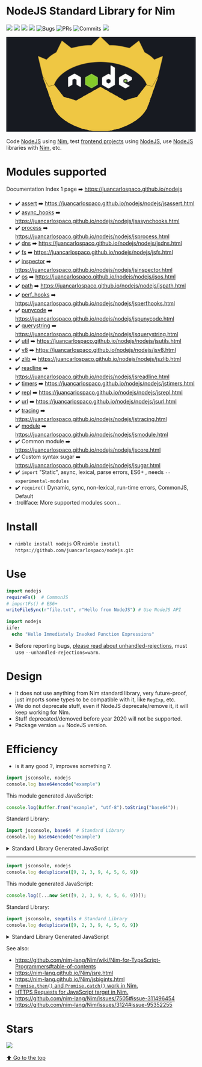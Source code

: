 # NodeJS Standard Library for Nim

![](https://img.shields.io/github/languages/top/juancarlospaco/nodejs?style=for-the-badge)
![](https://img.shields.io/github/stars/juancarlospaco/nodejs?style=for-the-badge)
![](https://img.shields.io/maintenance/yes/2021?style=for-the-badge)
![](https://img.shields.io/github/languages/code-size/juancarlospaco/nodejs?style=for-the-badge)
![](https://img.shields.io/github/issues-raw/juancarlospaco/nodejs?style=for-the-badge "Bugs")
![](https://img.shields.io/github/issues-pr-raw/juancarlospaco/nodejs?style=for-the-badge "PRs")
![](https://img.shields.io/github/last-commit/juancarlospaco/nodejs?style=for-the-badge "Commits")
![](https://github.com/juancarlospaco/nodejs/workflows/Build/badge.svg?branch=main)

![](https://raw.githubusercontent.com/juancarlospaco/nodejs/main/nodenim.jpg)

Code [NodeJS](https://nodejs.org) using [Nim](http://nim-lang.org),
test [frontend projects](https://github.com/pragmagic/karax) using [NodeJS](https://nodejs.org),
use [NodeJS](https://nodejs.org) libraries with [Nim](http://nim-lang.org), etc.


# Modules supported

Documentation Index 1 page :arrow_right: https://juancarlospaco.github.io/nodejs

- :heavy_check_mark: [assert](https://nodejs.org/api/assert.html) :arrow_right: https://juancarlospaco.github.io/nodejs/nodejs/jsassert.html
- :heavy_check_mark: [async_hooks](https://nodejs.org/api/async_hooks.html) :arrow_right: https://juancarlospaco.github.io/nodejs/nodejs/jsasynchooks.html
- :heavy_check_mark: [process](https://nodejs.org/api/process.html) :arrow_right: https://juancarlospaco.github.io/nodejs/nodejs/jsprocess.html
- :heavy_check_mark: [dns](https://nodejs.org/api/dns.html) :arrow_right: https://juancarlospaco.github.io/nodejs/nodejs/jsdns.html
- :heavy_check_mark: [fs](https://nodejs.org/api/fs.html) :arrow_right: https://juancarlospaco.github.io/nodejs/nodejs/jsfs.html
- :heavy_check_mark: [inspector](https://nodejs.org/api/inspector.html) :arrow_right: https://juancarlospaco.github.io/nodejs/nodejs/jsinspector.html
- :heavy_check_mark: [os](https://nodejs.org/api/os.html) :arrow_right: https://juancarlospaco.github.io/nodejs/nodejs/jsos.html
- :heavy_check_mark: [path](https://nodejs.org/api/path.html) :arrow_right: https://juancarlospaco.github.io/nodejs/nodejs/jspath.html
- :heavy_check_mark: [perf_hooks](https://nodejs.org/api/perf_hooks.html) :arrow_right: https://juancarlospaco.github.io/nodejs/nodejs/jsperfhooks.html
- :heavy_check_mark: [punycode](https://nodejs.org/api/punycode.html) :arrow_right: https://juancarlospaco.github.io/nodejs/nodejs/jspunycode.html
- :heavy_check_mark: [querystring](https://nodejs.org/api/querystring.html) :arrow_right: https://juancarlospaco.github.io/nodejs/nodejs/jsquerystring.html
- :heavy_check_mark: [util](https://nodejs.org/api/util.html) :arrow_right: https://juancarlospaco.github.io/nodejs/nodejs/jsutils.html
- :heavy_check_mark: [v8](https://nodejs.org/api/v8.html) :arrow_right: https://juancarlospaco.github.io/nodejs/nodejs/jsv8.html
- :heavy_check_mark: [zlib](https://nodejs.org/api/zlib.html) :arrow_right: https://juancarlospaco.github.io/nodejs/nodejs/jszlib.html
- :heavy_check_mark: [readline](https://nodejs.org/api/readline.html) :arrow_right: https://juancarlospaco.github.io/nodejs/nodejs/jsreadline.html
- :heavy_check_mark: [timers](https://nodejs.org/api/timers.html) :arrow_right: https://juancarlospaco.github.io/nodejs/nodejs/jstimers.html
- :heavy_check_mark: [repl](https://nodejs.org/api/repl.html) :arrow_right: https://juancarlospaco.github.io/nodejs/nodejs/jsrepl.html
- :heavy_check_mark: [url](https://nodejs.org/api/url.html) :arrow_right: https://juancarlospaco.github.io/nodejs/nodejs/jsurl.html
- :heavy_check_mark: [tracing](https://nodejs.org/api/tracing.html) :arrow_right: https://juancarlospaco.github.io/nodejs/nodejs/jstracing.html
- :heavy_check_mark: [module](https://nodejs.org/api/module.html) :arrow_right: https://juancarlospaco.github.io/nodejs/nodejs/jsmodule.html
- :heavy_check_mark: Common module :arrow_right: https://juancarlospaco.github.io/nodejs/nodejs/jscore.html
- :heavy_check_mark: Custom syntax sugar :arrow_right: https://juancarlospaco.github.io/nodejs/nodejs/jsugar.html
- :heavy_check_mark: `import`    "Static", async,  lexical,     parse errors,    ES6+    , needs `--experimental-modules`
- :heavy_check_mark: `require()` Dynamic,  sync,   non-lexical, run-time errors, CommonJS, Default
- :trollface: More supported modules soon...


# Install

- `nimble install nodejs` OR `nimble install https://github.com/juancarlospaco/nodejs.git`


# Use

```nim
import nodejs
requireFs()  # CommonJS
# importFs() # ES6+
writeFileSync(r"file.txt", r"Hello from NodeJS") # Use NodeJS API
```

```nim
import nodejs
iife:
  echo "Hello Immediately Invoked Function Expressions"
```

- Before reporting bugs, [please read about unhandled-rejections](https://developer.ibm.com/languages/node-js/blogs/nodejs-15-release-blog),
  must use `--unhandled-rejections=warn`.


# Design

- It does not use anything from Nim standard library, very future-proof,
  just imports some types to be compatible with it, like `RegExp`, etc.
- We do not deprecate stuff, even if NodeJS deprecate/remove it, it will keep working for Nim.
- Stuff deprecated/demoved before year 2020 will not be supported.
- Package version == NodeJS version.


# Efficiency

- is it any good ?, improves something ?.

```nim
import jsconsole, nodejs
console.log base64encode("example")
```

This module generated JavaScript:

```javascript
console.log(Buffer.from("example", "utf-8").toString("base64"));
```

Standard Library:

```nim
import jsconsole, base64  # Standard Library
console.log base64encode("example")
```

<details>
  <summary>Standard Library Generated JavaScript</summary>

```javascript

function mnewString(len_33558512) {
    return new Array(len_33558512);
}
function makeNimstrLit(c_33558354) {
    var ln = c_33558354.length;
    var result = new Array(ln);
    for (var i = 0; i < ln; ++i) {
        result[i] = c_33558354.charCodeAt(i);
    }
    return result;
}
function toJSStr(s_33558362) {
    var Tmp5;
    var Tmp7;
    var result_33558363 = null;
    var res_33558422 = newSeq_33558393((s_33558362).length);
    var i_33558424 = 0;
    var j_33558426 = 0;
    L1: do {
        L2: while (true) {
            if (!(i_33558424 < (s_33558362).length)) break L2;
            var c_33558427 = s_33558362[i_33558424];
            if ((c_33558427 < 128)) {
                res_33558422[j_33558426] = String.fromCharCode(c_33558427);
                i_33558424 += 1;
            } else {
                var helper_33558450 = newSeq_33558393(0);
                L3: do {
                    L4: while (true) {
                        if (!true) break L4;
                        var code_33558451 = c_33558427.toString(16);
                        if (((code_33558451).length == 1)) {
                            helper_33558450.push("%0");;
                        } else {
                            helper_33558450.push("%");;
                        }
                        helper_33558450.push(code_33558451);;
                        i_33558424 += 1;
                        if (((s_33558362).length <= i_33558424)) Tmp5 = true;
                        else {
                            Tmp5 = (s_33558362[i_33558424] < 128);
                        }
                        if (Tmp5) {
                            break L3;
                        }
                        c_33558427 = s_33558362[i_33558424];
                    }
                } while (false);
                ++excHandler;
                Tmp7 = framePtr;
                try {
                    res_33558422[j_33558426] = decodeURIComponent(helper_33558450.join(""));
                    --excHandler;
                } catch (EXC) {
                    var prevJSError = lastJSError;
                    lastJSError = EXC;
                    --excHandler;
                    framePtr = Tmp7;
                    res_33558422[j_33558426] = helper_33558450.join("");
                    lastJSError = prevJSError;
                } finally {
                    framePtr = Tmp7;
                }
            }
            j_33558426 += 1;
        }
    } while (false);
    if (res_33558422.length < j_33558426) {
        for (var i = res_33558422.length; i < j_33558426; ++i) res_33558422.push(null);
    } else {
        res_33558422.length = j_33558426;
    };
    result_33558363 = res_33558422.join("");
    return result_33558363;
}
var globalRaiseHook_33557677 = [null];
if (globalThis.localRaiseHook_33557682 === undefined) {
    localRaiseHook_33557682 = [null];
}
var outOfMemHook_33557685 = [null];
var unhandledExceptionHook_33557690 = [null];
var cb64_469762056 = [65, 66, 67, 68, 69, 70, 71, 72, 73, 74, 75, 76, 77, 78, 79, 80, 81, 82, 83, 84, 85, 86, 87, 88, 89, 90, 97, 98, 99, 100, 101, 102, 103, 104, 105, 106, 107, 108, 109, 110, 111, 112, 113, 114, 115, 116, 117, 118, 119, 120, 121, 122, 48, 49, 50, 51, 52, 53, 54, 55, 56, 57, 43, 47];
var cb64safe_469762059 = [65, 66, 67, 68, 69, 70, 71, 72, 73, 74, 75, 76, 77, 78, 79, 80, 81, 82, 83, 84, 85, 86, 87, 88, 89, 90, 97, 98, 99, 100, 101, 102, 103, 104, 105, 106, 107, 108, 109, 110, 111, 112, 113, 114, 115, 116, 117, 118, 119, 120, 121, 122, 48, 49, 50, 51, 52, 53, 54, 55, 56, 57, 45, 95];
function encode_469762156(s_469762158, safe_469762159) {
    var Tmp2;
    var result_469762160 = [];
    L1: do {
        if (safe_469762159) {
            Tmp2 = cb64safe_469762059;
        } else {
            Tmp2 = cb64_469762056;
        }
        var lookupTable_469762502 = Tmp2;
        (result_469762160.length = (Math.trunc(((s_469762158).length * 4) / 3) + 6));
        var inputIndexHEX60gensym45_469762513 = 0;
        var outputIndexHEX60gensym45_469762515 = 0;
        var inputEndsHEX60gensym45_469762516 = ((s_469762158).length - Math.trunc((s_469762158).length % 3));
        var nHEX60gensym45_469762517 = 0;
        var bHEX60gensym45_469762518 = 0;
        L3: do {
            L4: while (true) {
                if (!!((inputIndexHEX60gensym45_469762513 == inputEndsHEX60gensym45_469762516))) break L4;
                bHEX60gensym45_469762518 = s_469762158[inputIndexHEX60gensym45_469762513];
                nHEX60gensym45_469762517 = (bHEX60gensym45_469762518 << 16);
                inputIndexHEX60gensym45_469762513 += 1;
                bHEX60gensym45_469762518 = s_469762158[inputIndexHEX60gensym45_469762513];
                nHEX60gensym45_469762517 = (nHEX60gensym45_469762517 | (bHEX60gensym45_469762518 << 8));
                inputIndexHEX60gensym45_469762513 += 1;
                bHEX60gensym45_469762518 = s_469762158[inputIndexHEX60gensym45_469762513];
                nHEX60gensym45_469762517 = (nHEX60gensym45_469762517 | (bHEX60gensym45_469762518 << 0));
                inputIndexHEX60gensym45_469762513 += 1;
                result_469762160[outputIndexHEX60gensym45_469762515] = lookupTable_469762502[(((nHEX60gensym45_469762517 >>> 0) >>> 18) & 63)];
                outputIndexHEX60gensym45_469762515 += 1;
                result_469762160[outputIndexHEX60gensym45_469762515] = lookupTable_469762502[(((nHEX60gensym45_469762517 >>> 0) >>> 12) & 63)];
                outputIndexHEX60gensym45_469762515 += 1;
                result_469762160[outputIndexHEX60gensym45_469762515] = lookupTable_469762502[(((nHEX60gensym45_469762517 >>> 0) >>> 6) & 63)];
                outputIndexHEX60gensym45_469762515 += 1;
                result_469762160[outputIndexHEX60gensym45_469762515] = lookupTable_469762502[(((nHEX60gensym45_469762517 >>> 0) >>> 0) & 63)];
                outputIndexHEX60gensym45_469762515 += 1;
            }
        } while (false);
        var paddingHEX60gensym45_469762646 = Math.trunc((s_469762158).length % 3);
        if ((paddingHEX60gensym45_469762646 == 1)) {
            bHEX60gensym45_469762518 = s_469762158[inputIndexHEX60gensym45_469762513];
            nHEX60gensym45_469762517 = (bHEX60gensym45_469762518 << 16);
            inputIndexHEX60gensym45_469762513 += 1;
            result_469762160[outputIndexHEX60gensym45_469762515] = lookupTable_469762502[(((nHEX60gensym45_469762517 >>> 0) >>> 18) & 63)];
            outputIndexHEX60gensym45_469762515 += 1;
            result_469762160[outputIndexHEX60gensym45_469762515] = lookupTable_469762502[(((nHEX60gensym45_469762517 >>> 0) >>> 12) & 63)];
            outputIndexHEX60gensym45_469762515 += 1;
            result_469762160[outputIndexHEX60gensym45_469762515] = 61;
            outputIndexHEX60gensym45_469762515 += 1;
            result_469762160[outputIndexHEX60gensym45_469762515] = 61;
            outputIndexHEX60gensym45_469762515 += 1;
        } else {
            if ((paddingHEX60gensym45_469762646 == 2)) {
                bHEX60gensym45_469762518 = s_469762158[inputIndexHEX60gensym45_469762513];
                nHEX60gensym45_469762517 = (bHEX60gensym45_469762518 << 16);
                inputIndexHEX60gensym45_469762513 += 1;
                bHEX60gensym45_469762518 = s_469762158[inputIndexHEX60gensym45_469762513];
                nHEX60gensym45_469762517 = (nHEX60gensym45_469762517 | (bHEX60gensym45_469762518 << 8));
                inputIndexHEX60gensym45_469762513 += 1;
                result_469762160[outputIndexHEX60gensym45_469762515] = lookupTable_469762502[(((nHEX60gensym45_469762517 >>> 0) >>> 18) & 63)];
                outputIndexHEX60gensym45_469762515 += 1;
                result_469762160[outputIndexHEX60gensym45_469762515] = lookupTable_469762502[(((nHEX60gensym45_469762517 >>> 0) >>> 12) & 63)];
                outputIndexHEX60gensym45_469762515 += 1;
                result_469762160[outputIndexHEX60gensym45_469762515] = lookupTable_469762502[(((nHEX60gensym45_469762517 >>> 0) >>> 6) & 63)];
                outputIndexHEX60gensym45_469762515 += 1;
                result_469762160[outputIndexHEX60gensym45_469762515] = 61;
                outputIndexHEX60gensym45_469762515 += 1;
            }
        }
        (result_469762160.length = outputIndexHEX60gensym45_469762515);
    } while (false);
    return result_469762160;
}
function newSeq_33558393(len_33558396) {
    var result_33558398 = [];
    result_33558398 = new Array(len_33558396);
    for (var i = 0; i < len_33558396; ++i) {
        result_33558398[i] = null;
    }
    return result_33558398;
}

console.log(toJSStr(encode_469762156(makeNimstrLit("example"), false)));

```

</details>

---

```nim
import jsconsole, nodejs
console.log deduplicate([9, 2, 3, 9, 4, 5, 6, 9])
```

This module generated JavaScript:

```javascript
console.log([...new Set([9, 2, 3, 9, 4, 5, 6, 9])]);
```

Standard Library:

```nim
import jsconsole, sequtils # Standard Library
console.log deduplicate([9, 2, 3, 9, 4, 5, 6, 9])
```

<details>
  <summary>Standard Library Generated JavaScript</summary>

```javascript

var NTI369098754 = {
    size: 0,
    kind: 31,
    base: null,
    node: null,
    finalizer: null
};
var NTI369098779 = {
    size: 0,
    kind: 24,
    base: null,
    node: null,
    finalizer: null
};
NTI369098779.base = NTI369098754;

function setConstr() {
    var result = {};
    for (var i = 0; i < arguments.length; ++i) {
        var x = arguments[i];
        if (typeof(x) == "object") {
            for (var j = x[0]; j <= x[1]; ++j) {
                result[j] = true;
            }
        } else {
            result[x] = true;
        }
    }
    return result;
}
var ConstSet1 = setConstr(17, 16, 4, 18, 27, 19, 23, 22, 21);
function nimCopy(dest_33558821, src_33558822, ti_33558823) {
    var result_33558835 = null;
    switch (ti_33558823.kind) {
        case 21:
        case 22:
        case 23:
        case 5:
            if (!(isFatPointer_33558808(ti_33558823))) {
                result_33558835 = src_33558822;
            } else {
                result_33558835 = [src_33558822[0], src_33558822[1]];
            }
            break;
        case 19:
            if (dest_33558821 === null || dest_33558821 === undefined) {
                dest_33558821 = {};
            } else {
                for (var key in dest_33558821) {
                    delete dest_33558821[key];
                }
            }
            for (var key in src_33558822) {
                dest_33558821[key] = src_33558822[key];
            }
            result_33558835 = dest_33558821;
            break;
        case 18:
        case 17:
            if (!((ti_33558823.base == null))) {
                result_33558835 = nimCopy(dest_33558821, src_33558822, ti_33558823.base);
            } else {
                if ((ti_33558823.kind == 17)) {
                    result_33558835 = (dest_33558821 === null || dest_33558821 === undefined) ? {
                        m_type: ti_33558823
                    } : dest_33558821;
                } else {
                    result_33558835 = (dest_33558821 === null || dest_33558821 === undefined) ? {} : dest_33558821;
                }
            }
            nimCopyAux(result_33558835, src_33558822, ti_33558823.node);
            break;
        case 24:
        case 4:
        case 27:
        case 16:
            if (src_33558822 === null) {
                result_33558835 = null;
            } else {
                if (dest_33558821 === null || dest_33558821 === undefined) {
                    dest_33558821 = new Array(src_33558822.length);
                } else {
                    dest_33558821.length = src_33558822.length;
                }
                result_33558835 = dest_33558821;
                for (var i = 0; i < src_33558822.length; ++i) {
                    result_33558835[i] = nimCopy(result_33558835[i], src_33558822[i], ti_33558823.base);
                }
            }
            break;
        case 28:
            if (src_33558822 !== null) {
                result_33558835 = src_33558822.slice(0);
            }
            break;
        default:
            result_33558835 = src_33558822;
            break;
    }
    return result_33558835;
}
var globalRaiseHook_33557677 = [null];
if (globalThis.localRaiseHook_33557682 === undefined) {
    localRaiseHook_33557682 = [null];
}
var outOfMemHook_33557685 = [null];
var unhandledExceptionHook_33557690 = [null];
function isFatPointer_33558808(ti_33558810) {
    var result_33558811 = false;
    BeforeRet: do {
        result_33558811 = !((ConstSet1[ti_33558810.base.kind] != undefined));
        break BeforeRet;
    } while (false);
    return result_33558811;

}
function nimCopyAux(dest_33558826, src_33558827, n_33558829) {
    switch (n_33558829.kind) {
        case 0:
            break;
        case 1:
            dest_33558826[n_33558829.offset] = nimCopy(dest_33558826[n_33558829.offset], src_33558827[n_33558829.offset], n_33558829.typ);

            break;
        case 2:
            for (var i = 0; i < n_33558829.sons.length; i++) {
                nimCopyAux(dest_33558826, src_33558827, n_33558829.sons[i]);
            }

            break;
        case 3:
            dest_33558826[n_33558829.offset] = nimCopy(dest_33558826[n_33558829.offset], src_33558827[n_33558829.offset], n_33558829.typ);
            for (var i = 0; i < n_33558829.sons.length; ++i) {
                nimCopyAux(dest_33558826, src_33558827, n_33558829.sons[i][1]);
            }
            break;
    }
}
function find_369098843(a_369098847, item_369098848) {
    var result_369098849 = 0;
    BeforeRet: do {
        result_369098849 = 0;
        L1: do {
            var i_369098856 = null;
            var i_369098856_Idx = 0;
            var i_369098947 = 0;
            L2: do {
                L3: while (true) {
                    if (!(i_369098947 < (a_369098847).length)) break L3;
                    i_369098856 = a_369098847;
                    i_369098856_Idx = i_369098947;
                    if ((i_369098856[i_369098856_Idx] == item_369098848)) {
                        break BeforeRet;
                    }
                    result_369098849 += 1;
                    i_369098947 += 1;
                }
            } while (false);
        } while (false);
        result_369098849 = -1;
    } while (false);
    return result_369098849;
}
function contains_369098836(a_369098840, item_369098841) {
    var result_369098842 = false;
    BeforeRet: do {
        result_369098842 = (0 <= find_369098843(a_369098840, item_369098841));
        break BeforeRet;
    } while (false);
    return result_369098842;
}
function deduplicate_369098757(s_369098761, isSorted_369098762) {
    var result_369098764 = [];
    result_369098764 = nimCopy(null, [], NTI369098779);
    if ((0 < (s_369098761).length)) {
        if (isSorted_369098762) {
            var prev_369098784 = s_369098761[0];
            result_369098764.push(prev_369098784);;
            L1: do {
                var i_369098806 = 0;
                var colontmp__369098932 = 0;
                colontmp__369098932 = ((s_369098761).length - 1);
                var res_369098937 = 1;
                L2: do {
                    L3: while (true) {
                        if (!(res_369098937 <= colontmp__369098932)) break L3;
                        i_369098806 = res_369098937;
                        if (!((s_369098761[i_369098806] == prev_369098784))) {
                            prev_369098784 = s_369098761[i_369098806];
                            result_369098764.push(prev_369098784);;
                        }
                        res_369098937 += 1;
                    }
                } while (false);
            } while (false);
        } else {
            L4: do {
                var itm_369098834 = null;
                var itm_369098834_Idx = 0;
                var i_369098944 = 0;
                L5: do {
                    L6: while (true) {
                        if (!(i_369098944 < (s_369098761).length)) break L6;
                        itm_369098834 = s_369098761;
                        itm_369098834_Idx = i_369098944;
                        if (!(contains_369098836(result_369098764, itm_369098834[itm_369098834_Idx]))) {
                            result_369098764.push(itm_369098834[itm_369098834_Idx]);;
                        }
                        i_369098944 += 1;
                    }
                } while (false);
            } while (false);
        }
    }
    return result_369098764;
}

console.log(deduplicate_369098757([9, 2, 3, 9, 4, 5, 6, 9], false));

```

</details>

See also:
- https://github.com/nim-lang/Nim/wiki/Nim-for-TypeScript-Programmers#table-of-contents
- https://nim-lang.github.io/Nim/jsre.html
- https://nim-lang.github.io/Nim/jsbigints.html
- [`Promise.then()` and `Promise.catch()` work in Nim.](https://github.com/nim-lang/Nim/pull/16871#issue-564361569)
- [HTTPS Requests for JavaScript target in Nim.](https://nim-lang.github.io/fusion/src/fusion/js/jsxmlhttprequest.html)
- https://github.com/nim-lang/Nim/issues/7505#issue-311496454
- https://github.com/nim-lang/Nim/issues/3124#issue-95352255


# Stars

![](https://starchart.cc/juancarlospaco/nodejs.svg)


[ :arrow_up: Go to the top](#nodejs-standard-library-for-nim)
